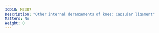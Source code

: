 ```yaml
---
ICD10: M2387
Description: "Other internal derangements of knee: Capsular ligament"
Matters: No
Weight: 0
---
```


